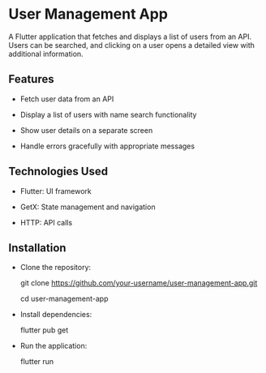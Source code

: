 # User Management App

A Flutter application that fetches and displays a list of users from an API. Users can be searched, and clicking on a user opens a detailed view with additional information.

## Features

- Fetch user data from an API

- Display a list of users with name search functionality

- Show user details on a separate screen

- Handle errors gracefully with appropriate messages

## Technologies Used

- Flutter: UI framework

- GetX: State management and navigation

- HTTP: API calls

## Installation

- Clone the repository:

    git clone https://github.com/your-username/user-management-app.git

    cd user-management-app

- Install dependencies:

   flutter pub get

- Run the application:
  
   flutter run

